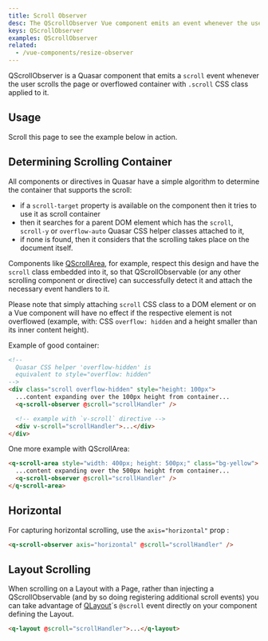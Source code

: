 ```yaml
---
title: Scroll Observer
desc: The QScrollObserver Vue component emits an event whenever the user scrolls the page or the parent scrollable container.
keys: QScrollObserver
examples: QScrollObserver
related:
  - /vue-components/resize-observer
---
```

QScrollObserver is a Quasar component that emits a `scroll` event whenever the user scrolls the page or overflowed container with `.scroll` CSS class applied to it.

<DocApi file="QScrollObserver" />

## Usage
Scroll this page to see the example below in action.

<DocExample title="Basic" file="Basic" />

## Determining Scrolling Container
All components or directives in Quasar have a simple algorithm to determine the container that supports the scroll:
- if a `scroll-target` property is available on the component then it tries to use it as scroll container
- then it searches for a parent DOM element which has the `scroll`, `scroll-y` or `overflow-auto` Quasar CSS helper classes attached to it,
- if none is found, then it considers that the scrolling takes place on the document itself.

Components like [QScrollArea](/vue-components/scroll-area), for example, respect this design and have the `scroll` class embedded into it, so that QScrollObservable (or any other scrolling component or directive) can successfully detect it and attach the necessary event handlers to it.

Please note that simply attaching `scroll` CSS class to a DOM element or on a Vue component will have no effect if the respective element is not overflowed (example, with: CSS `overflow: hidden` and a height smaller than its inner content height).

Example of good container:

```html
<!--
  Quasar CSS helper 'overflow-hidden' is
  equivalent to style="overflow: hidden"
-->
<div class="scroll overflow-hidden" style="height: 100px">
  ...content expanding over the 100px height from container...
  <q-scroll-observer @scroll="scrollHandler" />

  <!-- example with `v-scroll` directive -->
  <div v-scroll="scrollHandler">...</div>
</div>
```

One more example with QScrollArea:

```html
<q-scroll-area style="width: 400px; height: 500px;" class="bg-yellow">
  ...content expanding over the 500px height from container...
  <q-scroll-observer @scroll="scrollHandler" />
</q-scroll-area>
```

## Horizontal
For capturing horizontal scrolling, use the `axis="horizontal"` prop :

```html
<q-scroll-observer axis="horizontal" @scroll="scrollHandler" />
```

## Layout Scrolling
When scrolling on a Layout with a Page, rather than injecting a QScrollObservable (and by so doing registering additional scroll events) you can take advantage of [QLayout](/layout/layout)´s `@scroll` event directly on your component defining the Layout.

```html
<q-layout @scroll="scrollHandler">...</q-layout>
```
